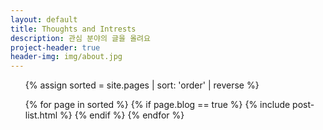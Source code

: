 ```yaml
---
layout: default
title: Thoughts and Intrests
description: 관심 분야의 글을 올려요
project-header: true
header-img: img/about.jpg
---
```


<ul class="catalogue">
{% assign sorted = site.pages | sort: 'order' | reverse %}

{% for page in sorted %}
    {% if page.blog == true %}
        {% include post-list.html %}
    {% endif %}
{% endfor %}
</ul>
